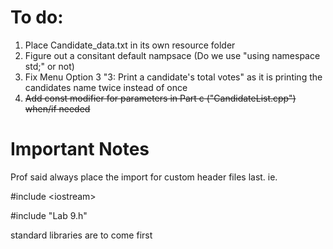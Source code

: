
# To do: 

1) Place Candidate_data.txt in its own resource folder 
2) Figure out a consitant default nampsace (Do we use "using namespace std;" or not)
3) Fix Menu Option 3 "3: Print a candidate's total votes" as it is printing the candidates name twice instead of once
4) ~~Add const modifier for parameters in Part c ("CandidateList.cpp") when/if needed~~
# Important Notes
Prof said always place the import for custom header files last. ie.

#include \<iostream\>

#include "Lab 9.h"

standard libraries are to come first
